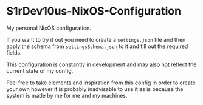 # S1rDev10us-NixOS-Configuration

My personal NixOS configuration.

If you want to try it out you need to create a `settings.json` file and then apply the schema from `settingsSchema.json` to it and fill out the required fields.

This configuration is constantly in development and may also not reflect the current state of my config.

Feel free to take elements and inspiration from this config in order to create your own however it is probably inadvisable to use it as is because the system is made by me for me and my machines.